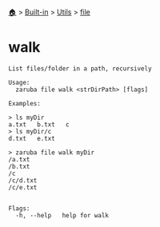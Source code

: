 <!--startTocHeader-->
[🏠](../../../README.md) > [Built-in](../../README.md) > [Utils](../README.md) > [file](README.md)
# walk
<!--endTocHeader-->

```
List files/folder in a path, recursively

Usage:
  zaruba file walk <strDirPath> [flags]

Examples:

> ls myDir
a.txt   b.txt   c
> ls myDir/c
d.txt   e.txt

> zaruba file walk myDir
/a.txt
/b.txt
/c
/c/d.txt
/c/e.txt


Flags:
  -h, --help   help for walk

```

<!--startTocSubtopic-->

<!--endTocSubtopic-->
